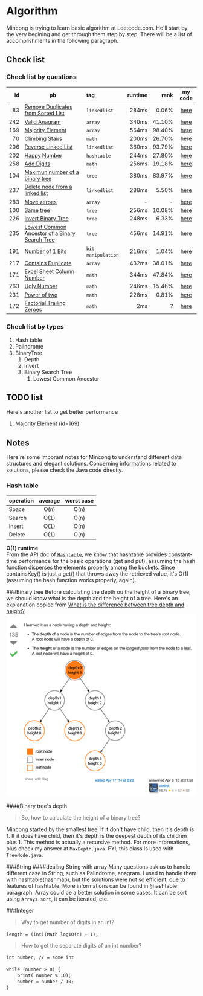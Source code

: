 # Algorithm
Mincong is trying to learn basic algorithm at Leetcode.com. He'll start by the very begining and get through them step by step. There will be a list of accomplishments in the following paragraph.

## Check list
### Check list by questions

id  | pb | tag | runtime | rank | my code
---: | --- | :--- | ------: | ---: | :---:
83  | [Remove Duplicates from Sorted List](https://leetcode.com/problems/remove-duplicates-from-sorted-list/) | `linkedlist` | 284ms | 0.06% | [here]()
242 | [Valid Anagram](https://leetcode.com/problems/valid-anagram/) | `array` |340ms | 41.10% | [here]()
169 | [Majority Element](https://leetcode.com/problems/majority-element/) | `array` | 564ms | 98.40% | [here]()
70 | [Climbing Stairs](https://leetcode.com/problems/climbing-stairs/) | `math` | 200ms | 26.70% | [here]()
206 | [Reverse Linked List](https://leetcode.com/problems/reverse-linked-list/) | `linkedlist` | 360ms | 93.79% | [here]()
202 | [Happy Number](https://leetcode.com/problems/happy-number/) | `hashtable` | 244ms | 27.80% | [here]()
258 | [Add Digits](https://leetcode.com/problems/add-digits/) | `math` | 256ms | 19.18% | [here](https://github.com/mincong-h/Algorithm/blob/master/src/com/leetcode/easy/AddDigits.java)
104 | [Maximun number of a binary tree](https://leetcode.com/problems/maximum-depth-of-binary-tree/) | `tree` | 380ms | 83.97% | [here](https://github.com/mincong-h/Algorithm/blob/master/src/com/leetcode/easy/MaxDepth.java)
237 | [Delete node from a linked list](https://leetcode.com/problems/delete-node-in-a-linked-list/) | `linkedlist` | 288ms | 5.50% | [here](https://github.com/mincong-h/Algorithm/blob/master/src/com/leetcode/easy/DeleteNode.java)
283 | [Move zeroes](https://leetcode.com/problems/move-zeroes/) | `array` | - | - | [here](https://github.com/mincong-h/Algorithm/blob/master/src/com/leetcode/easy/MoveZeroes.java)
100 | [Same tree](https://leetcode.com/problems/same-tree/) | `tree` | 256ms | 10.08% | [here](https://github.com/mincong-h/Algorithm/blob/master/src/com/leetcode/easy/IsSameTree.java)
226 | [Invert Binary Tree](https://leetcode.com/problems/invert-binary-tree/) | `tree` | 248ms | 6.33% | [here]()
235 | [Lowest Common Ancestor of a Binary Search Tree](https://leetcode.com/problems/lowest-common-ancestor-of-a-binary-search-tree/) | `tree` | 456ms | 14.91% | [here]()
191 | [Number of 1 Bits](https://leetcode.com/problems/number-of-1-bits/) | `bit manipulation` | 216ms | 1.04% | [here]()
217 | [Contains Duplicate]() | `array` | 432ms | 38.01% | [here]()
171 | [Excel Sheet Column Number](https://leetcode.com/problems/excel-sheet-column-number/) | `math` | 344ms | 47.84% | [here]()
263 | [Ugly Number](https://leetcode.com/problems/ugly-number/) | `math` | 246ms | 15.46% | [here]()
231 | [Power of two](https://leetcode.com/problems/power-of-two/) | `math` | 228ms | 0.81% | [here]()
172 | [Factorial Trailing Zeroes](https://leetcode.com/problems/factorial-trailing-zeroes/) | `math` | 2ms | ? | [here]()



### Check list by types

1. Hash table
2. Palindrome
3. BinaryTree
   1. Depth
   2. Invert
   3. Binary Search Tree
      1. Lowest Common Ancestor

## TODO list
Here's another list to get better performance

1. Majority Element (id=169)

 
## Notes
Here're some imporant notes for Mincong to understand different data structures and  elegant solutions. Concerning informations related to solutions, please check the Java code directly.

### Hash table

operation | average | worst case
:-------- | :-----: | :--------:
Space     | O(n)    | O(n)
Search    | O(1)    | O(n)
Insert    | O(1)    | O(n)
Delete    | O(1)    | O(n)

**O(1) runtime**  
From the API doc of [`Hashtable`](https://docs.oracle.com/javase/8/docs/api/java/util/Hashtable.html), 
we know that hashtable provides constant-time performance for the basic operations (get and put), 
assuming the hash function disperses the elements properly among the buckets.
Since containsKey() is just a get() that throws away the retrieved value, it's O(1) (assuming the hash 
function works properly, again).

###Binary tree
Before calculating the depth ou the height of a binary tree, we should know what is the depth and the height of a tree. Here's an explanation copied from [What is the difference between tree depth and height?](http://stackoverflow.com/questions/2603692/what-is-the-difference-between-tree-depth-and-height)  
<img src="https://raw.githubusercontent.com/mincong-h/Algorithm/master/terms_to_explain/tree_height_vs_depth.png" width="700" height="auto" alt="Tree's depth vs height">

####Binary tree's depth
>So, how to calculate the height of a binary tree?

Mincong started by the smallest tree. If it don't have child, then it's depth is 1. If it does have child, then it's depth is the deepest depth of its children plus 1. This method is actually a recursive method. For more informations, plus check my answer at `MaxDepth.java`. FYI, this class is used with `TreeNode.java`.

###String
####dealing String with array
Many questions ask us to handle different case in String, such as Palindrome, anagram. I used to handle them with hashtable(hashmap), but the solutions were not so efficient, due to features of hashtable. More informations can be found in §hashtable paragraph. Array could be a better solution in some cases. It can be sort using `Arrays.sort`, it can be iterated, etc. 

###Integer
>Way to get number of digits in an int?

`length = (int)(Math.log10(n) + 1);`

> How to get the separate digits of an int number?

```
int number; // = some int

while (number > 0) {
    print( number % 10);
    number = number / 10;
}
```